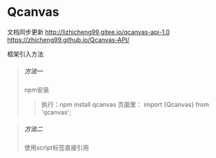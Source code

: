# Qcanvas

文档同步更新
http://lizhicheng99.gitee.io/qcanvas-api-1.0 
https://zhicheng99.github.io/Qcanvas-API/ 

框架引入方法
> ##### 方法一
> npm安装
>> 执行：npm install qcanvas
>> 页面里： import {Qcanvas} from 'qcanvas';




> ##### 方法二
> 使用script标签直接引用
